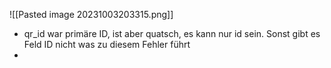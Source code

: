 ![[Pasted image 20231003203315.png]]

- qr_id war primäre ID, ist aber quatsch, es kann nur id sein. Sonst gibt es Feld ID nicht was zu diesem Fehler führt
- 